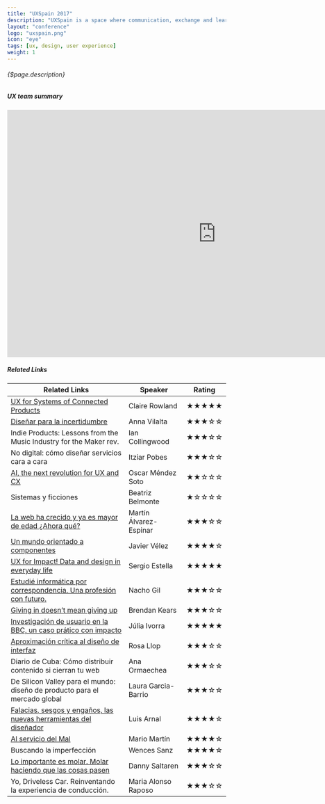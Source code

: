 ```yaml
---
title: "UXSpain 2017"
description: "UXSpain is a space where communication, exchange and learning happens for all mates working in visual and user experience design. This meeting is mandatory to find out new trends, share experiences and do networking. This conference takes place in Gijón, Spain on 12-13 of May."
layout: "conference"
logo: "uxspain.png"
icon: "eye"
tags: [ux, design, user experience]
weight: 1
---
```


###### {$page.description}

<article id="1">

##### UX team summary

<iframe src="https://docs.google.com/presentation/d/1Efgj-WxBic31AHB47NTaxVjQg1or-V-6eecrmuAX1W0/embed?start=false&loop=false&delayms=3000" frameborder="0" width="960" height="569" allowfullscreen="true" mozallowfullscreen="true" webkitallowfullscreen="true"></iframe>

</article>

<article id="2">

##### Related Links

Related Links | Speaker | Rating
--- | --- | ---
[UX for Systems of Connected Products](http://uxspain.com/blog/wp-content/uploads/2017/05/UXSpain-170511-16-9.pdf) | Claire Rowland | ★★★★★
[Diseñar para la incertidumbre](http://uxspain.com/blog/wp-content/uploads/2017/05/UXSpain_AnnaVilalta.pdf) | Anna Vilalta | ★★★☆☆
Indie Products: Lessons from the Music Industry for the Maker rev. | Ian Collingwood | ★★★☆☆
No digital: cómo diseñar servicios cara a cara | Itziar Pobes | ★★★☆☆
[AI, the next revolution for UX and CX](http://uxspain.com/blog/wp-content/uploads/2017/05/UXSpain2017AI2X.pdf) | Oscar Méndez Soto | ★★☆☆☆
Sistemas y ficciones | Beatriz Belmonte | ★☆☆☆☆
[La web ha crecido y ya es mayor de edad ¿Ahora qué?](http://www.w3c.es/Presentaciones/2017/0512-UXSpain-MA/) | Martín Álvarez-Espinar | ★★★☆☆
[Un mundo orientado a componentes](http://uxspain.com/blog/wp-content/uploads/2017/05/presenta_javiervelez.pdf) | Javier Vélez | ★★★★☆
[UX for Impact! Data and design in everyday life](http://uxspain.com/blog/wp-content/uploads/2017/05/UXSpain2017-Sergio_Estella.pdf) | Sergio Estella | ★★★★★
[Estudié informática por correspondencia. Una profesión con futuro.](http://uxspain.com/blog/wp-content/uploads/2017/05/UXSpain_nachogil.pdf) | Nacho Gil | ★★★☆☆
[Giving in doesn’t mean giving up](http://uxspain.com/blog/wp-content/uploads/2017/05/UXSpain_BrendanKearns.pdf) | Brendan Kears | ★★★☆☆
[Investigación de usuario en la BBC, un caso prático con impacto](http://uxspain.com/blog/wp-content/uploads/2017/05/BBC_Research-with-Impact-Talk_UXSpain.pdf) | Júlia Ivorra | ★★★★★
[Aproximación crítica al diseño de interfaz](http://uxspain.com/blog/wp-content/uploads/2017/05/Critical-Interface-_-UX-SPAIN.pdf) | Rosa Llop | ★★★☆☆
Diario de Cuba: Cómo distribuir contenido si cierran tu web | Ana Ormaechea | ★★★☆☆
De Silicon Valley para el mundo: diseño de producto para el mercado global | Laura Garcia-Barrio | ★★★☆☆
[Falacias, sesgos y engaños, las nuevas herramientas del diseñador](https://www.slideshare.net/luisarnal/falacias-sesgos-y-engaos-keynote-uxspain-gijn-may-2017) | Luis Arnal | ★★★★☆
[Al servicio del Mal](http://uxspain.com/blog/wp-content/uploads/2017/05/Mario_Martin_UXSpain.pdf) | Mario Martín | ★★★★☆
Buscando la imperfección | Wences Sanz | ★★★★☆
[Lo importante es molar. Molar haciendo que las cosas pasen](http://uxspain.com/blog/wp-content/uploads/2017/05/dannysaltaren.pdf) | Danny Saltaren | ★★★☆☆
Yo, Driveless Car. Reinventando la experiencia de conducción. | Maria Alonso Raposo | ★★★☆☆

</article>